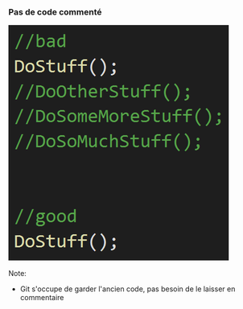 ### Pas de code commenté

![](images/code/commentedOutCode.png?raw=true)

Note:
- Git s'occupe de garder l'ancien code, pas besoin de le laisser en commentaire
